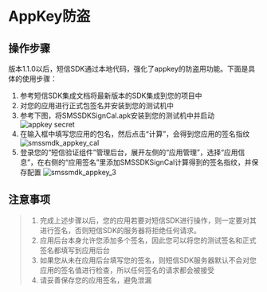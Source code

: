 # AppKey防盗

## 操作步骤

版本1.1.0以后，短信SDK通过本地代码，强化了appkey的防盗用功能。下面是具体的使用步骤：

1. 参考短信SDK集成文档将最新版本的SDK集成到您的项目中
2. 对您的应用进行正式包签名并安装到您的测试机中
3. 参考下图，将SMSSDKSignCal.apk安装到您的测试机中并启动
![appkey secret](http://demo.mob.com/wiki/wp-content/uploads/2014/11/smssmdk_appkey_3.png)
4. 在输入框中填写您应用的包名，然后点击“计算”，会得到您应用的签名指纹
![smssmdk_appkey_cal](http://demo.mob.com/wiki/wp-content/uploads/2014/11/smssmdk_appkey_2.png)
5. 登录您的“短信验证组件”管理后台，展开左侧的“应用管理”，选择“应用信息”，在右侧的“应用签名”里添加SMSSDKSignCal计算得到的签名指纹，并保存配置
![smssmdk_appkey_3](http://demo.mob.com/wiki/wp-content/uploads/2014/11/smssmdk_appkey_3.png)

## 注意事项


> 1. 完成上述步骤以后，您的应用若要对短信SDK进行操作，则一定要对其进行签名，否则短信SDK的服务器将拒绝任何请求。
> 2. 应用后台本身允许您添加多个签名，因此您可以将您的测试签名和正式签名都填写到应用后台
> 3. 如果您从未在应用后台填写您的签名，则短信SDK服务器默认不会对您应用的签名值进行检查，所以任何签名的请求都会被接受
> 4. 请妥善保存您的应用签名，避免泄漏
